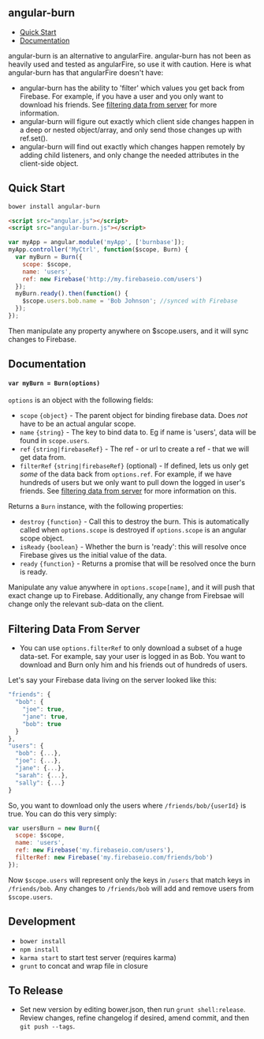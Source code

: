 angular-burn
------------

- [Quick Start](#quick-start)
- [Documentation](#documentation)

angular-burn is an alternative to angularFire.  angular-burn has not been as heavily used and tested as angularFire, so use it with caution. Here is what angular-burn has that angularFire doesn't have:

- angular-burn has the ability to 'filter' which values you get back from Firebase. For example, if you have a user and you only want to download his friends.  See [filtering data from server](#filtering-data-from-server) for more information.
- angular-burn will figure out exactly which client side changes happen in a deep or nested object/array, and only send those changes up with ref.set().
- angular-burn will find out exactly which changes happen remotely by adding child listeners, and only change the needed attributes in the client-side object.

Quick Start
-----------

```sh
bower install angular-burn
```
```html
<script src="angular.js"></script>
<script src="angular-burn.js"></script>
```
```js
var myApp = angular.module('myApp', ['burnbase']);
myApp.controller('MyCtrl', function($scope, Burn) {
  var myBurn = Burn({
    scope: $scope,
    name: 'users',
    ref: new Firebase('http://my.firebaseio.com/users')
  });
  myBurn.ready().then(function() {
    $scope.users.bob.name = 'Bob Johnson'; //synced with Firebase
  });
});
```
Then manipulate any property anywhere on $scope.users, and it will sync changes to Firebase.

Documentation
-------------

<a id="docs-main"></a>
#### `var myBurn = Burn(options)`

`options` is an object with the following fields:

* `scope` `{object}` - The parent object for binding firebase data. Does *not* have to be an actual angular scope.
* `name` `{string}` - The key to bind data to. Eg if name is 'users', data will be found in `scope.users`.
* `ref` `{string|firebaseRef}` - The ref - or url to create a ref - that we will get data from.
* `filterRef` `{string|firebaseRef}` (optional) - If defined, lets us only get *some* of the data back from `options.ref`. For example, if we have hundreds of users but we only want to pull down the logged in user's friends.  See [filtering data from server](#filtering-data-from-server) for more information on this.

Returns a `Burn` instance, with the following properties:

* `destroy` `{function}` - Call this to destroy the burn.  This is automatically called when `options.scope` is destroyed if `options.scope` is an angular scope object.
* `isReady` `{boolean}` - Whether the burn is 'ready': this will resolve once Firebase gives us the initial value of the data.
* `ready` `{function}` - Returns a promise that will be resolved once the burn is ready.

Manipulate any value anywhere in `options.scope[name]`, and it will push that exact change up to Firebase.  Additionally, any change from Firebsae will change only the relevant sub-data on the client.

Filtering Data From Server
--------------------------

- You can use `options.filterRef` to only download a subset of a huge data-set.  For example, say your user is logged in as Bob.  You want to download and Burn only him and his friends out of hundreds of users.

Let's say your Firebase data living on the server looked like this:
```js
"friends": {
  "bob": {
    "joe": true,
    "jane": true,
    "bob": true
  }
},
"users": {
  "bob": {...},
  "joe": {...},
  "jane": {...},
  "sarah": {...},
  "sally": {...}
}
```

So, you want to download only the users where `/friends/bob/{userId}` is true.  You can do this very simply:
```js
var usersBurn = new Burn({
  scope: $scope,
  name: 'users',
  ref: new Firebase('my.firebaseio.com/users'),
  filterRef: new Firebase('my.firebaseio.com/friends/bob')
});
```

Now `$scope.users` will represent only the keys in `/users` that match keys in `/friends/bob`.  Any changes to `/friends/bob` will add and remove users from `$scope.users`.

Development
-----------

- `bower install`
- `npm install`
- `karma start` to start test server (requires karma)
- `grunt` to concat and wrap file in closure

To Release
----------

- Set new version by editing bower.json, then run `grunt shell:release`. Review changes, refine changelog if desired, amend commit, and then `git push --tags`.
